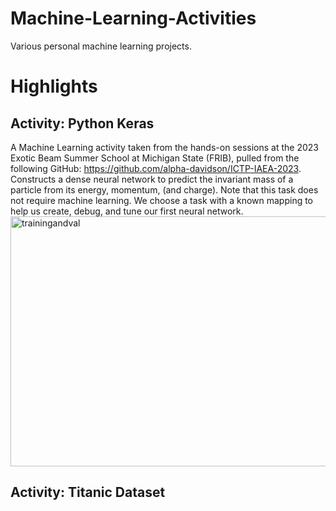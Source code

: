 # Machine-Learning-Activities
Various personal machine learning projects.

# Highlights

## Activity: Python Keras
A Machine Learning activity taken from the hands-on sessions at the 2023 Exotic Beam Summer School at Michigan State (FRIB), pulled from the following GitHub: https://github.com/alpha-davidson/ICTP-IAEA-2023. 
Constructs a dense neural network to predict the invariant mass of a particle from its energy, momentum, (and charge). Note that this task does not require machine learning. We choose a task with a known mapping to help us create, debug, and tune our first neural network.
<img src="https://github.com/user-attachments/assets/1c6351eb-21a7-49aa-bb9a-c7c84966eb4f" alt="trainingandval" width="600" height="400">

## Activity: Titanic Dataset
